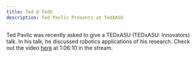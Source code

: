 ```yaml
---
title: Ted @ TedX
description: Ted Pavlic Presents at TedXASU
---
```


Ted Pavlic was recently asked to give a TEDxASU (TEDxASU: Innovators) talk. In his talk, he discussed robotics applications of his research.  Check out the video [here](https://www.facebook.com/TEDxASU/videos/403798929983306/) at 1:06:10 in the stream.
